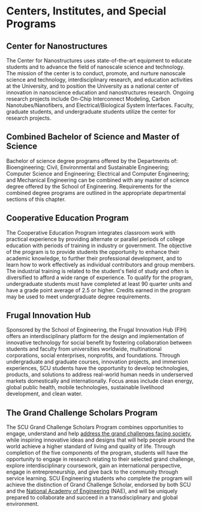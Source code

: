 Centers, Institutes, and Special Programs
=========================================

Center for Nanostructures
-------------------------

The Center for Nanostructures uses state-of-the-art equipment to educate students and to advance the field of nanoscale science and technology. The mission of the center is to conduct, promote, and nurture nanoscale science and technology, interdisciplinary research, and education activities at the University, and to position the University as a national center of innovation in nanoscience education and nanostructures research. Ongoing research projects include On-Chip Interconnect Modeling, Carbon Nanotubes/Nanofibers, and Electrical/Biological System Interfaces. Faculty, graduate students, and undergraduate students utilize the center for research projects.

Combined Bachelor of Science and Master of Science
--------------------------------------------------

Bachelor of science degree programs offered by the Departments of: Bioengineering; Civil, Environmental and Sustainable Engineering; Computer Science and Engineering; Electrical and Computer Engineering; and Mechanical Engineering can be combined with any master of science degree offered by the School of Engineering. Requirements for the combined degree programs are outlined in the appropriate departmental sections of this chapter.

Cooperative Education Program
-----------------------------

The Cooperative Education Program integrates classroom work with practical experience by providing alternate or parallel periods of college education with periods of training in industry or government. The objective of the program is to provide students the opportunity to enhance their academic knowledge, to further their professional development, and to learn how to work effectively as individual contributors and group members. The industrial training is related to the student's field of study and often is diversified to afford a wide range of experience. To qualify for the program, undergraduate students must have completed at least 90 quarter units and have a grade point average of 2.5 or higher. Credits earned in the program may be used to meet undergraduate degree requirements.

Frugal Innovation Hub
---------------------

Sponsored by the School of Engineering, the Frugal Innovation Hub (FIH) offers an interdisciplinary platform for the design and implementation of innovative technology for social benefit by fostering collaboration between students and faculty from universities worldwide, multinational corporations, social enterprises, nonprofits, and foundations. Through undergraduate and graduate courses, innovation projects, and immersion experiences, SCU students have the opportunity to develop technologies, products, and solutions to address real-world human needs in underserved markets domestically and internationally. Focus areas include clean energy, global public health, mobile technologies, sustainable livelihood development, and clean water.

The Grand Challenge Scholars Program
------------------------------------

The SCU Grand Challenge Scholars Program combines opportunities to engage, understand and help [address the grand challenges facing society](http://www.engineeringchallenges.org/cms/challenges.aspx), while inspiring innovative ideas and designs that will help people around the world achieve a higher standard of living and quality of life. Through completion of the five components of the program, students will have the opportunity to engage in research relating to their selected grand challenge, explore interdisciplinary coursework, gain an international perspective, engage in entrepreneurship, and give back to the community through service learning. SCU Engineering students who complete the program will achieve the distinction of Grand Challenge Scholar, endorsed by both SCU and the [National Academy of Engineering](http://www.nae.edu/) (NAE), and will be uniquely prepared to collaborate and succeed in a transdisciplinary and global environment.
